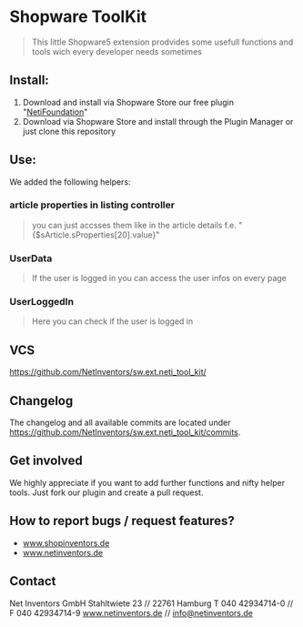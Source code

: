 # Shopware ToolKit
> This little Shopware5 extension prodvides some usefull functions and tools wich every developer needs sometimes

## Install:
1. Download and install via Shopware Store our free plugin "[NetiFoundation](http://store.shopware.com/detail/index/sArticle/162025)"
2. Download via Shopware Store and install through the Plugin Manager or just clone this repository

## Use:
We added the following helpers:

### article properties in listing controller  
> you can just accsses them like in the article details f.e. "{$sArticle.sProperties[20].value}"

### UserData
> If the user is logged in you can access the user infos on every page

### UserLoggedIn
> Here you can check if the user is logged in


## VCS
https://github.com/NetInventors/sw.ext.neti_tool_kit/

## Changelog
The changelog and all available commits are located under <https://github.com/NetInventors/sw.ext.neti_tool_kit/commits>.

## Get involved
We highly appreciate if you want to add further functions and nifty helper tools. Just fork our plugin and create a pull request.

## How to report bugs / request features?

 - www.shopinventors.de
 - www.netinventors.de

## Contact
Net Inventors GmbH
Stahltwiete 23 // 22761 Hamburg
T 040 42934714-0  // F 040 42934714-9
www.netinventors.de // info@netinventors.de

